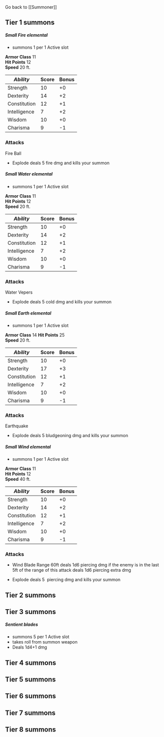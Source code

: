 Go back to [[Summoner]]

## Tier 1 summons

##### Small Fire elemental
- summons 1 per 1 Active slot

**Armor Class** 11  
**Hit Points** 12   
**Speed** 20 ft.

| *Ability*    | Score | Bonus |
| ------------ | ----- | ----- |
| Strength     | 10    | +0    |
| Dexterity    | 14    | +2    |
| Constitution | 12    | +1    |
| Intelligence | 7     | +2    |
| Wisdom       | 10    | +0    |
| Charisma     | 9     | -1    |
### Attacks 

Fire Ball

- Explode
deals 5 fire dmg and kills your summon 
##### Small Water elemental
- summons 1 per 1 Active slot

**Armor Class** 11  
**Hit Points** 12   
**Speed** 20 ft.

| *Ability*    | Score | Bonus |
| ------------ | ----- | ----- |
| Strength     | 10    | +0    |
| Dexterity    | 14    | +2    |
| Constitution | 12    | +1    |
| Intelligence | 7     | +2    |
| Wisdom       | 10    | +0    |
| Charisma     | 9     | -1    |
### Attacks 

Water Vepers

- Explode
deals 5 cold dmg and kills your summon 

##### Small Earth elemental
- summons 1 per 1 Active slot

**Armor Class** 14
**Hit Points** 25   
**Speed** 20 ft.

| *Ability*    | Score | Bonus |
| ------------ | ----- | ----- |
| Strength     | 10    | +0    |
| Dexterity    | 17    | +3    |
| Constitution | 12    | +1    |
| Intelligence | 7     | +2    |
| Wisdom       | 10    | +0    |
| Charisma     | 9     | -1    |
### Attacks 

Earthquake 

- Explode
deals 5 bludgeoning dmg and kills your summon 

##### Small Wind elemental
- summons 1 per 1 Active slot

**Armor Class** 11  
**Hit Points** 12   
**Speed** 40 ft.

| *Ability*    | Score | Bonus |
| ------------ | ----- | ----- |
| Strength     | 10    | +0    |
| Dexterity    | 14    | +2    |
| Constitution | 12    | +1    |
| Intelligence | 7     | +2    |
| Wisdom       | 10    | +0    |
| Charisma     | 9     | -1    |
### Attacks 

- Wind Blade
Range 60ft deals 1d6 piercing dmg if the enemy is in the last 5ft of the range of this attack deals 1d6 piercing extra dmg

- Explode
deals 5  piercing dmg and kills your summon 
## Tier 2 summons
## Tier 3 summons
##### Sentient blades
- summons 5 per 1 Active slot
- takes roll from summon weapon
- Deals 1d4+1 dmg 
## Tier 4 summons
## Tier 5 summons
## Tier 6 summons
## Tier 7 summons
## Tier 8 summons


